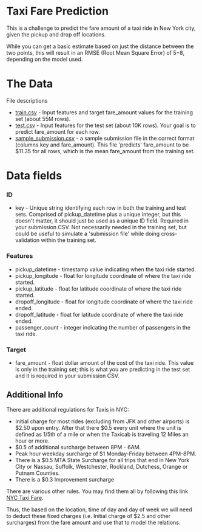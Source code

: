 # Taxi Fare Prediction
This is a challenge to predict the fare amount of a taxi ride in New York city, given the pickup and drop off locations. 

While you can get a basic estimate based on just the distance between the two
points, this will result in an RMSE (Root Mean Square Error) of $5-$8, depending on the model used. 

# The Data

File descriptions
-  [train.csv](https://www.dropbox.com/s/mnty1y72gweqjj1/train.csv?dl=0) - Input features and target fare_amount values for the training set (about 55M rows).
- [test.csv](https://www.dropbox.com/s/7cvc0s50u9350lo/test.csv?dl=0) - Input features for the test set (about 10K rows). Your goal is to predict fare_amount
for each row.
- [sample_submission.csv](https://www.dropbox.com/s/euh08kcj7khs89b/sample_submission.csv?dl=0) - a sample submission file in the correct format (columns key and fare_amount). This file 'predicts' fare_amount to be $11.35 for all rows, which is the mean fare_amount from the training set.

# Data fields

### ID

- key - Unique string identifying each row in both the training and test sets. Comprised of pickup_datetime plus a unique integer, but this doesn't matter, it should just be used as a unique ID field. Required in your submission CSV. Not necessarily needed in the training set, but could be useful to simulate a 'submission file' while doing cross-validation within the training set.


### Features

- pickup_datetime - timestamp value indicating when the taxi ride started.
- pickup_longitude - float for longitude coordinate of where the taxi ride started.
- pickup_latitude - float for latitude coordinate of where the taxi ride started.
- dropoff_longitude - float for longitude coordinate of where the taxi ride ended.
- dropoff_latitude - float for latitude coordinate of where the taxi ride ended.
- passenger_count - integer indicating the number of passengers in the taxi ride.

### Target

- fare_amount - float dollar amount of the cost of the taxi ride. This value is only in the training set; this is what you are predicting in the test set and it is required in your submission CSV.

## Additional Info

There are additional regulations for Taxis in NYC:

- Initial charge for most rides (excluding from JFK and other airports) is $2.50 upon entry. After that there $0.5 every unit where the unit is defined as 1/5th of a mile or when the Taxicab is traveling 12 Miles an hour or more.
- $0.5 of additional surcharge between 8PM - 6AM.
- Peak hour weekday surcharge of $1 Monday-Friday between 4PM-8PM.
- There is a $0.5 MTA State Surcharge for all trips that end in New York City or Nassau, Suffolk, Westchester, Rockland, Dutchess, Orange or Putnam Counties.
- There is a $0.3 Improvement surcharge

There are various other rules. You may find them all by following this link [NYC Taxi Fare](https://www1.nyc.gov/site/tlc/passengers/taxi-fare.page).

Thus, the based on the location, time of day and day of week we will need to deduct these fixed charges (i.e. Initial charge of $2.5 and other surcharges) from the fare amount and use that to model the relations.
